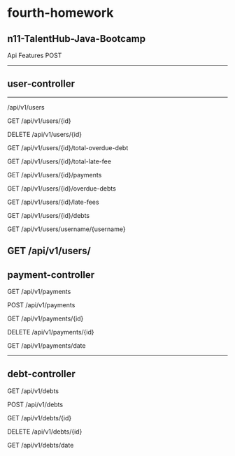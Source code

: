 # fourth-homework

n11-TalentHub-Java-Bootcamp
--
Api Features
POST

---
user-controller
--
-----
/api/v1/users

GET
/api/v1/users/{id}

DELETE
/api/v1/users/{id}

GET
/api/v1/users/{id}/total-overdue-debt

GET
/api/v1/users/{id}/total-late-fee

GET
/api/v1/users/{id}/payments

GET
/api/v1/users/{id}/overdue-debts

GET
/api/v1/users/{id}/late-fees

GET
/api/v1/users/{id}/debts

GET
/api/v1/users/username/{username}

GET
/api/v1/users/
---
payment-controller
--

GET
/api/v1/payments

POST
/api/v1/payments

GET
/api/v1/payments/{id}

DELETE
/api/v1/payments/{id}

GET
/api/v1/payments/date


----
debt-controller
---

GET
/api/v1/debts

POST
/api/v1/debts

GET
/api/v1/debts/{id}

DELETE
/api/v1/debts/{id}

GET
/api/v1/debts/date